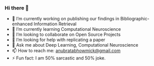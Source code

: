 ### Hi there 👋

- 🔭 I’m currently working on publishing our findings in Bibliographic-enhanced Information Retrieval
- 🌱 I’m currently learning Computational Neuroscience
- 👯 I’m looking to collaborate on Open Source Projects
- 🤔 I’m looking for help with replicating a paper
- 💬 Ask me about Deep Learning, Computational Neuroscience
- 📫 How to reach me: anubratabhowmick@gmail.com
- ⚡ Fun fact: I am 50% sarcastic and 50% joke.
